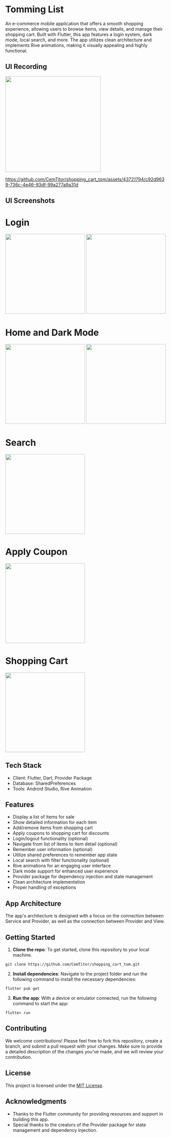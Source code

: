 # Tomming List

An e-commerce mobile application that offers a smooth shopping experience, allowing users to browse items, view details, and manage their shopping cart. Built with Flutter, this app features a login system, dark mode, local search, and more. The app utilizes clean architecture and implements Rive animations, making it visually appealing and highly functional.

## UI Recording

<img src="https://github.com/CemTitor/shopping_cart_tom/assets/43721794/c92d9639-736c-4e46-93df-99a277a9a31d" width="300"/> 

https://github.com/CemTitor/shopping_cart_tom/assets/43721794/c92d9639-736c-4e46-93df-99a277a9a31d

## UI Screenshots
# Login
<img src="https://github.com/CemTitor/shopping_cart_tom/assets/43721794/c165a6de-2603-4377-9ce5-a8b90336b3a5" width="250"/> <img src="https://github.com/CemTitor/shopping_cart_tom/assets/43721794/5e09fce5-a268-4a01-915c-0d0d7f801f10" width="250"/> 

# Home and Dark Mode
<img src="https://github.com/CemTitor/shopping_cart_tom/assets/43721794/cc8caff3-fdc4-45f7-b43b-505824afa5ac" width="250"/> <img src="https://github.com/CemTitor/shopping_cart_tom/assets/43721794/a2678300-337d-4a68-8088-d9b758051d83" width="250"/> 

# Search
<img src="https://github.com/CemTitor/shopping_cart_tom/assets/43721794/2f740c5b-ff0c-48e2-8c52-62e150205243" width="250"/>

# Apply Coupon
<img src="https://github.com/CemTitor/shopping_cart_tom/assets/43721794/29e08b18-0382-4413-8eb4-7272a2d6f7d1" width="250"/>

# Shopping Cart
<img src="https://github.com/CemTitor/shopping_cart_tom/assets/43721794/4fbcb78f-d884-4c96-b0eb-c49b4d748c92" width="250"/>

## Tech Stack

- Client: Flutter, Dart, Provider Package
- Database: SharedPreferences
- Tools: Android Studio, Rive Animation

## Features

- Display a list of items for sale
- Show detailed information for each item
- Add/remove items from shopping cart
- Apply coupons to shopping cart for discounts
- Login/logout functionality (optional)
- Navigate from list of items to item detail (optional)
- Remember user information (optional)
- Utilize shared preferences to remember app state
- Local search with filter functionality (optional)
- Rive animations for an engaging user interface
- Dark mode support for enhanced user experience
- Provider package for dependency injection and state management
- Clean architecture implementation
- Proper handling of exceptions

## App Architecture

The app's architecture is designed with a focus on the connection between Service and Provider, as well as the connection between Provider and View.

## Getting Started

1. **Clone the repo**: To get started, clone this repository to your local machine.

```
git clone https://github.com/CemTitor/shopping_cart_tom.git
```

2. **Install dependencies**: Navigate to the project folder and run the following command to install the necessary dependencies:

```
flutter pub get
```

3. **Run the app**: With a device or emulator connected, run the following command to start the app:

```
flutter run
```

## Contributing

We welcome contributions! Please feel free to fork this repository, create a branch, and submit a pull request with your changes. Make sure to provide a detailed description of the changes you've made, and we will review your contribution.

## License

This project is licensed under the [MIT License](LICENSE).

## Acknowledgments

- Thanks to the Flutter community for providing resources and support in building this app.
- Special thanks to the creators of the Provider package for state management and dependency injection.
